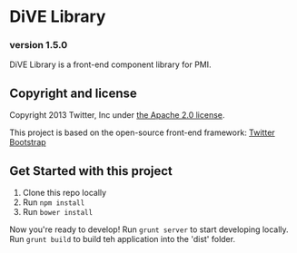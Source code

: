 # DiVE Library
### version 1.5.0

DiVE Library is a front-end component library for PMI.


## Copyright and license

Copyright 2013 Twitter, Inc under [the Apache 2.0 license](LICENSE).

This project is based on the open-source front-end framework: [Twitter Bootstrap](http://getbootstrap.com) 

 

## Get Started with this project

1. Clone this repo locally
2. Run `npm install`
3. Run `bower install`

Now you're ready to develop! 
Run `grunt server` to start developing locally.
Run `grunt build` to build teh application into the 'dist' folder.


